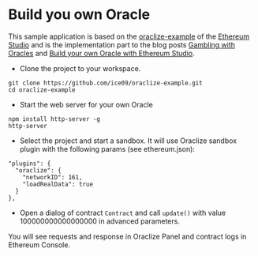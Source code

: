 # Build you own Oracle

This sample application is based on the <a href='https://github.com/ether-camp/oraclize-example'>oraclize-example</a> of the <a href='http://live.ether.camp'>Ethereum Studio</a> and is the implementation part to the blog posts <a href='http://blockchainers.org/index.php/2016/06/12/gambling-with-oracles/'>Gambling with Oracles</a> and <a href='http://blockchainers.org/index.php/2016/07/26/create-your-own-…-and-oraclize-it/'>Build your own Oracle with Ethereum Studio</a>.

* Clone the project to your workspace.
```
git clone https://github.com/ice09/oraclize-example.git
cd oraclize-example
```
* Start the web server for your own Oracle
```
npm install http-server -g
http-server
```
* Select the project and start a sandbox. It will use Oraclize sandbox plugin with the following params (see ethereum.json):
```
"plugins": {
  "oraclize": {
    "networkID": 161,
    "loadRealData": true
  }
},
```
* Open a dialog of contract `Contract` and call `update()` with value 100000000000000000 in advanced parameters.

You will see requests and response in Oraclize Panel and contract logs in Ethereum Console.
